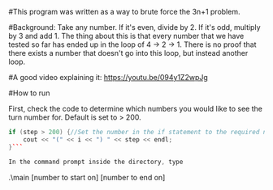 #This program was written as a way to brute force the 3n+1 problem.

#Background:
Take any number. If it's even, divide by 2. If it's odd, multiply by 3 and add 1.
The thing about this is that every number that we have tested so far has ended up in the loop of 4 -> 2 -> 1.
There is no proof that there exists a number that doesn't go into this loop, but instead another loop.

#A good video explaining it: 
https://youtu.be/094y1Z2wpJg

#How to run

First, check the code to determine which numbers you would like to see the turn number for. Default is set to > 200.
```cpp        
if (step > 200) {//Set the number in the if statement to the required number of steps you want to be printed out (because printing takes forever)
    cout << "(" << i << ") " << step << endl;
}```

In the command prompt inside the directory, type
```
.\main [number to start on] [number to end on]
```
